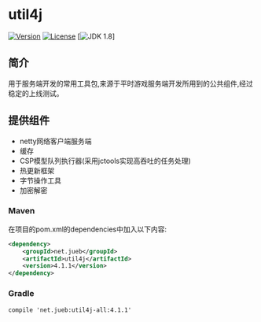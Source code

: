 # util4j
[![Version](https://img.shields.io/badge/version-4.1.1-brightgreen.svg)](http://search.maven.org/#search|gav|1|g:%22net.jueb%22%20AND%20a:%22util4j%22)
[![License](http://img.shields.io/:license-apache-blue.svg)](http://www.apache.org/licenses/LICENSE-2.0.html)
[![JDK 1.8](https://img.shields.io/badge/JDK-1.8-green.svg "JDK 1.8")]

## 简介
用于服务端开发的常用工具包,来源于平时游戏服务端开发所用到的公共组件,经过稳定的上线测试。

## 提供组件
* netty网络客户端服务端
* 缓存
* CSP模型队列执行器(采用jctools实现高吞吐的任务处理)
* 热更新框架
* 字节操作工具
* 加密解密

### Maven
在项目的pom.xml的dependencies中加入以下内容:

```xml
<dependency>
    <groupId>net.jueb</groupId>
    <artifactId>util4j</artifactId>
    <version>4.1.1</version>
</dependency>
```

### Gradle
```
compile 'net.jueb:util4j-all:4.1.1'
```

